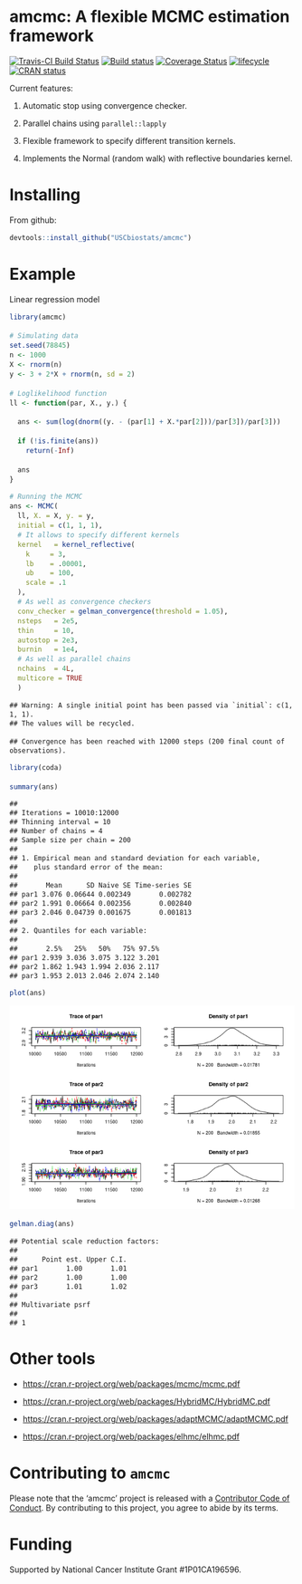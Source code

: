 amcmc: A flexible MCMC estimation framework
================

[![Travis-CI Build
Status](https://travis-ci.org/USCbiostats/amcmc.svg?branch=master)](https://travis-ci.org/USCbiostats/amcmc)
[![Build
status](https://ci.appveyor.com/api/projects/status/3x9qj7imvoijb1vf?svg=true)](https://ci.appveyor.com/project/gvegayon/amcmc)
[![Coverage
Status](https://img.shields.io/codecov/c/github/USCbiostats/amcmc/master.svg)](https://codecov.io/github/USCbiostats/amcmc?branch=master)
[![lifecycle](https://img.shields.io/badge/lifecycle-experimental-orange.svg)](https://www.tidyverse.org/lifecycle/#experimental)
[![CRAN
status](https://www.r-pkg.org/badges/version/amcmc)](https://cran.r-project.org/package=amcmc)

Current features:

1.  Automatic stop using convergence checker.

2.  Parallel chains using `parallel::lapply`

3.  Flexible framework to specify different transition kernels.

4.  Implements the Normal (random walk) with reflective boundaries
    kernel.

# Installing

From github:

``` r
devtools::install_github("USCbiostats/amcmc")
```

# Example

Linear regression model

``` r
library(amcmc)

# Simulating data
set.seed(78845)
n <- 1000
X <- rnorm(n)
y <- 3 + 2*X + rnorm(n, sd = 2)

# Loglikelihood function
ll <- function(par, X., y.) {
  
  ans <- sum(log(dnorm((y. - (par[1] + X.*par[2]))/par[3])/par[3]))
  
  if (!is.finite(ans))
    return(-Inf)
  
  ans
}
```

``` r
# Running the MCMC
ans <- MCMC(
  ll, X. = X, y. = y,
  initial = c(1, 1, 1),
  # It allows to specify different kernels
  kernel   = kernel_reflective(
    k     = 3,
    lb    = .00001,
    ub    = 100,
    scale = .1
  ),
  # As well as convergence checkers
  conv_checker = gelman_convergence(threshold = 1.05),
  nsteps   = 2e5,
  thin     = 10,
  autostop = 2e3,
  burnin   = 1e4,
  # As well as parallel chains
  nchains  = 4L,
  multicore = TRUE
  )
```

    ## Warning: A single initial point has been passed via `initial`: c(1, 1, 1).
    ## The values will be recycled.

    ## Convergence has been reached with 12000 steps (200 final count of observations).

``` r
library(coda)

summary(ans)
```

    ## 
    ## Iterations = 10010:12000
    ## Thinning interval = 10 
    ## Number of chains = 4 
    ## Sample size per chain = 200 
    ## 
    ## 1. Empirical mean and standard deviation for each variable,
    ##    plus standard error of the mean:
    ## 
    ##       Mean      SD Naive SE Time-series SE
    ## par1 3.076 0.06644 0.002349       0.002782
    ## par2 1.991 0.06664 0.002356       0.002840
    ## par3 2.046 0.04739 0.001675       0.001813
    ## 
    ## 2. Quantiles for each variable:
    ## 
    ##       2.5%   25%   50%   75% 97.5%
    ## par1 2.939 3.036 3.075 3.122 3.201
    ## par2 1.862 1.943 1.994 2.036 2.117
    ## par3 1.953 2.013 2.046 2.074 2.140

``` r
plot(ans)
```

![](README_files/figure-gfm/summary-and-plot1-1.png)<!-- -->

``` r
gelman.diag(ans)
```

    ## Potential scale reduction factors:
    ## 
    ##      Point est. Upper C.I.
    ## par1       1.00       1.01
    ## par2       1.00       1.00
    ## par3       1.01       1.02
    ## 
    ## Multivariate psrf
    ## 
    ## 1

# Other tools

  - <https://cran.r-project.org/web/packages/mcmc/mcmc.pdf>

  - <https://cran.r-project.org/web/packages/HybridMC/HybridMC.pdf>

  - <https://cran.r-project.org/web/packages/adaptMCMC/adaptMCMC.pdf>

  - <https://cran.r-project.org/web/packages/elhmc/elhmc.pdf>

# Contributing to `amcmc`

Please note that the ‘amcmc’ project is released with a [Contributor
Code of Conduct](CODE_OF_CONDUCT.md). By contributing to this project,
you agree to abide by its terms.

# Funding

Supported by National Cancer Institute Grant \#1P01CA196596.

